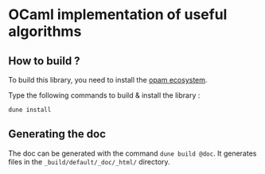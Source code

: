 # OCaml implementation of useful algorithms

## How to build ?

To build this library, you need to install the [opam ecosystem](https://opam.ocaml.org/).

Type the following commands to build & install the library :

```
dune install
```

## Generating the doc

The doc can be generated with the command `dune build @doc`. It generates files in the `_build/default/_doc/_html/` directory.








